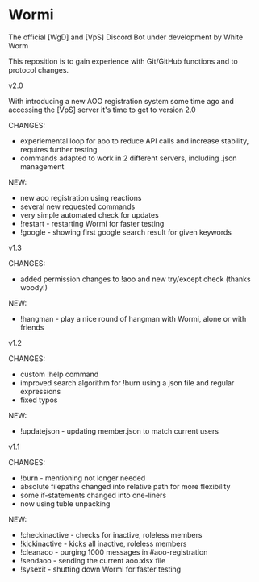 # Wormi
The official [WgD] and [VpS] Discord Bot under development by White Worm


This reposition is to gain experience with Git/GitHub functions and to protocol changes.



v2.0

With introducing a new AOO registration system some time ago and accessing the [VpS] server it's time to get to version 2.0 

CHANGES:
- experiemental loop for aoo to reduce API calls and increase stability, requires further testing
- commands adapted to work in 2 different servers, including .json management

NEW:
- new aoo registration using reactions
- several new requested commands
- very simple automated check for updates
- !restart - restarting Wormi for faster testing
- !google - showing first google search result for given keywords



v1.3

CHANGES:
- added permission changes to !aoo and new try/except check (thanks woody!)

NEW:
- !hangman - play a nice round of hangman with Wormi, alone or with friends



v1.2

CHANGES:
- custom !help command
- improved search algorithm for !burn using a json file and regular expressions
- fixed typos

NEW:
- !updatejson - updating member.json to match current users



v1.1

CHANGES:
- !burn - mentioning not longer needed
- absolute filepaths changed into relative path for more flexibility
- some if-statements changed into one-liners
- now using tuble unpacking

NEW:
- !checkinactive - checks for inactive, roleless members
- !kickinactive - kicks all inactive, roleless members
- !cleanaoo - purging 1000 messages in #aoo-registration
- !sendaoo - sending the current aoo.xlsx file
- !sysexit - shutting down Wormi for faster testing
